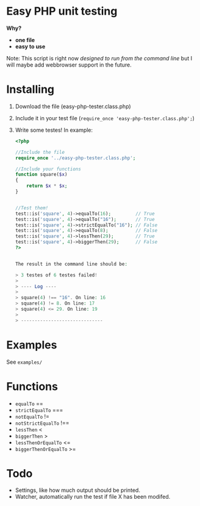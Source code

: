 
Easy PHP unit testing
=====================

**Why?**

 - **one file**
 - **easy to use**


Note: This script is right now *designed to run from the command line* but I will maybe add webbrowser support in the future.

Installing
==========

 1. Download the file (easy-php-tester.class.php)
 2. Include it in your test file (`require_once 'easy-php-tester.class.php';`)
 3. Write some testes!
    In example:

    ```php
    <?php

    //Include the file
    require_once '../easy-php-tester.class.php';
    
    //Include your functions
    function square($x)
    {
        return $x * $x;
    }
    
    
    //Test them!
    test::is('square', 4)->equalTo(16);         // True
    test::is('square', 4)->equalTo("16");       // True 
    test::is('square', 4)->strictEqualTo("16"); // False
    test::is('square', 4)->equalTo(8);          // False
    test::is('square', 4)->lessThen(29);        // True
    test::is('square', 4)->biggerThen(29);      // False
    ?>
    
    
    The result in the command line should be:
    
    > 3 testes of 6 testes failed!
    > 
    > ---- Log ----
    > 
    > square(4) !== "16". On line: 16
    > square(4) != 8. On line: 17
    > square(4) <= 29. On line: 19
    > 
    > ------------------------------
    ```


Examples
========
See `examples/`


Functions
=========
 - `equalTo` ==
 - `strictEqualTo` ===
 - `notEqualTo` !=
 - `notStrictEqualTo` !==
 - `lessThen` <
 - `biggerThen` >
 - `lessThenOrEqualTo` <=
 - `biggerThenOrEqualTo` >=


Todo
====
 - Settings, like how much output should be printed.
 - Watcher, automatically run the test if file X has been modifed.